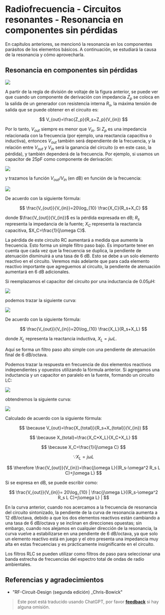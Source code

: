# Radiofrecuencia - Circuitos resonantes - Resonancia en componentes sin pérdidas

En capítulos anteriores, se mencionó la resonancia en los componentes parásitos de los elementos básicos. A continuación, se estudiará la causa de la resonancia y cómo aprovecharla.

## Resonancia en componentes sin pérdidas

![](https://img.wiki-power.com/d/wiki-media/img/20220411172646.png)

A partir de la regla de división de voltaje de la figura anterior, se puede ver que cuando un componente de derivación con impedancia $Z_p$ se coloca en la salida de un generador con resistencia interna $R_s$, la máxima tensión de salida que se puede obtener en el circuito es:

$$
V_{out}=\frac{Z_p}{R_s+Z_p}(V_{in})
$$

Por lo tanto, $V_{out}$ siempre es menor que $V_{in}$. Si $Z_p$ es una impedancia relacionada con la frecuencia (por ejemplo, una reactancia capacitiva o inductiva), entonces $V_{out}$ también será dependiente de la frecuencia, y la relación entre $V_{out}$ y $V_{in}$ será la ganancia del circuito (o en este caso, la pérdida), y también dependerá de la frecuencia. Por ejemplo, si usamos un capacitor de 25pF como componente de derivación:

![](https://img.wiki-power.com/d/wiki-media/img/20220418095301.png)

y trazamos la función $V_{out}/V_{in}$ (en dB) en función de la frecuencia:

![](https://img.wiki-power.com/d/wiki-media/img/20220418095324.png)

De acuerdo con la siguiente fórmula:

$$
\frac{V_{out}}{V_{in}}=20\log_{10} \frac{X_C}{R_s+X_C}
$$

donde $\frac{V_{out}}{V_{in}}$ es la pérdida expresada en dB; $R_s$ representa la impedancia de la fuente; $X_C$ representa la reactancia capacitiva, $X_C=\frac{1}{j\omega C}$.

La pérdida de este circuito RC aumentará a medida que aumente la frecuencia. Esto forma un simple filtro paso bajo. Es importante tener en cuenta que cada vez que la frecuencia se duplica, la pendiente de atenuación disminuirá a una tasa de 6 dB. Esto se debe a un solo elemento reactivo en el circuito. Veremos más adelante que para cada elemento reactivo importante que agreguemos al circuito, la pendiente de atenuación aumentará en 6 dB adicionales.

Si reemplazamos el capacitor del circuito por una inductancia de 0.05µH:

![](https://img.wiki-power.com/d/wiki-media/img/20220418101327.png)

podemos trazar la siguiente curva:

![](https://img.wiki-power.com/d/wiki-media/img/20220418101522.png)

De acuerdo con la siguiente fórmula:

$$
\frac{V_{out}}{V_{in}}=20\log_{10} \frac{X_L}{R_s+X_L}
$$

donde $X_L$ representa la reactancia inductiva, $X_L=j\omega L$.

Aquí se forma un filtro paso alto simple con una pendiente de atenuación final de 6 dB/octava.

Podemos trazar la respuesta en frecuencia de dos elementos reactivos independientes y opuestos utilizando la fórmula anterior. Si agregamos una inductancia y un capacitor en paralelo en la fuente, formando un circuito LC:

![](https://img.wiki-power.com/d/wiki-media/img/20220418103702.png)

obtendremos la siguiente curva:

![](https://img.wiki-power.com/d/wiki-media/img/20220418103931.png)

Calculado de acuerdo con la siguiente fórmula:

$$
\because V_{out}=\frac{X_{total}}{R_s+X_{total}}(V_{in})
$$

$$
\because X_{total}=\frac{X_C*X_L}{X_C+X_L}
$$

$$
\because X_C=\frac{1}{j\omega C}
$$

$$
\because X_L=j\omega L
$$

$$
\therefore \frac{V_{out}}{V_{in}}=\frac{j\omega L}{(R_s-\omega^2 R_s L C)+j\omega L}
$$

Si se expresa en dB, se puede escribir como:

$$
\frac{V_{out}}{V_{in}}= 20\log_{10} | \frac{j\omega L}{(R_s-\omega^2 R_s L C)+j\omega L}  |
$$

En la curva anterior, cuando nos acercamos a la frecuencia de resonancia del circuito sintonizado, la pendiente de la curva de resonancia aumenta a 12 dB/octava, debido a que los dos elementos reactivos están cambiando a una tasa de 6 dB/octava y se inclinan en direcciones opuestas; sin embargo, cuando nos alejamos en cualquier dirección de la resonancia, la curva vuelve a estabilizarse en una pendiente de 6 dB/octava, ya que solo un elemento reactivo está en juego y el otro presenta una impedancia muy alta en estas frecuencias y es prácticamente insignificante en el circuito.

Los filtros RLC se pueden utilizar como filtros de paso para seleccionar una banda estrecha de frecuencias del espectro total de ondas de radio ambientales.

## Referencias y agradecimientos

- "RF-Circuit-Design (segunda edición) \_Chris-Bowick"

> Este post está traducido usando ChatGPT, por favor [**feedback**](https://github.com/linyuxuanlin/Wiki_MkDocs/issues/new) si hay alguna omisión.
